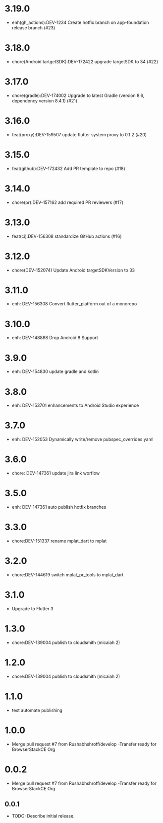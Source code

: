 # 3.19.0

- enh(gh_actions):DEV-1234 Create hotfix branch on app-foundation release branch (#23)

# 3.18.0

- chore(Android tartgetSDK):DEV-172422 upgrade targetSDK to 34 (#22)

# 3.17.0

- chore(gradle):DEV-174002 Upgrade to latest Gradle (version 8.6, dependency version 8.4.1) (#21)

# 3.16.0

- feat(proxy):DEV-159507 update flutter system proxy to 0.1.2 (#20)

# 3.15.0

- feat(github):DEV-172432 Add PR template to repo (#18)

# 3.14.0

- chore(pr):DEV-157162 add required PR reviewers (#17)

# 3.13.0

- feat(ci):DEV-156308 standardize GitHub actions (#16)

# 3.12.0

- chore(DEV-152074) Update Android targetSDKVersion to 33

# 3.11.0

- enh: DEV-156308 Convert flutter_platform out of a monorepo

# 3.10.0

- enh: DEV-148888 Drop Android 8 Support

# 3.9.0

- enh: DEV-154830 update gradle and kotlin

# 3.8.0

- enh: DEV-153701 enhancements to Android Studio experience

# 3.7.0

- enh: DEV-152053 Dynamically write/remove pubspec_overrides.yaml

# 3.6.0

- chore: DEV-147361 update jira link worflow

# 3.5.0

- enh: DEV-147361 auto publish hotfix branches

# 3.3.0

- chore:DEV-151337 rename mplat_dart to mplat

# 3.2.0

- chore:DEV-144619 switch mplat_pr_tools to mplat_dart

# 3.1.0

- Upgrade to Flutter 3

# 1.3.0

- chore:DEV-139004 publish to cloudsmith (micaiah 2)

# 1.2.0

- chore:DEV-139004 publish to cloudsmith (micaiah 2)

# 1.1.0

- test automate publishing

# 1.0.0

- Merge pull request #7 from Rushabhshroff/develop
-Transfer ready for BrowserStackCE Org

# 0.0.2

- Merge pull request #7 from Rushabhshroff/develop
-Transfer ready for BrowserStackCE Org

## 0.0.1

* TODO: Describe initial release.
